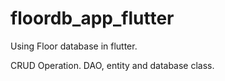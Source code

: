 # floordb_app_flutter

Using Floor database in flutter.

CRUD Operation. DAO, entity and database class.
